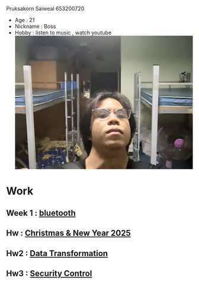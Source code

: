 Pruksakorn Saiweal 653200720

- Age : 21
- Nickname : Boss
- Hobby : listen to music , watch youtube
![Boss](/Image/IMG_1888.jpeg)

# Work

## Week 1 : [bluetooth](https://zozimboii.github.io/bluetooth)

## Hw : [Christmas & New Year 2025](https://zozimboii.github.io/Christmas_&_New_Year_2025)

## Hw2 : [Data Transformation](https://zozimboii.github.io/data-transformation)

## Hw3 : [Security Control](https://zozimboii.github.io/security-control)
